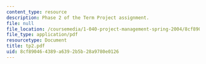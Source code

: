```yaml
---
content_type: resource
description: Phase 2 of the Term Project assignment.
file: null
file_location: /coursemedia/1-040-project-management-spring-2004/8cf890464389a6392b5b28a9780e0126_tp2.pdf
file_type: application/pdf
resourcetype: Document
title: tp2.pdf
uid: 8cf89046-4389-a639-2b5b-28a9780e0126
---
```

